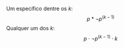 Um específico dentre os $k$: $$p*\neg p^{(k-1)}$$
Qualquer um dos $k$: $$p\cdot\neg p^{(k-1)} \cdot k$$
